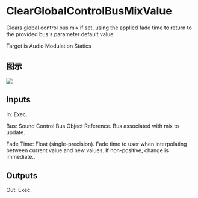 # ClearGlobalControlBusMixValue

Clears global control bus mix if set, using the applied fade time to return to the provided bus's parameter default value.

Target is Audio Modulation Statics

## 图示

![]($-20221218-18024497.png)

## Inputs

In: Exec.

Bus: Sound Control Bus Object Reference. Bus associated with mix to update.

Fade Time: Float (single-precision). Fade time to user when interpolating between current value and new values. If non-positive, change is immediate..  

## Outputs

Out: Exec.

